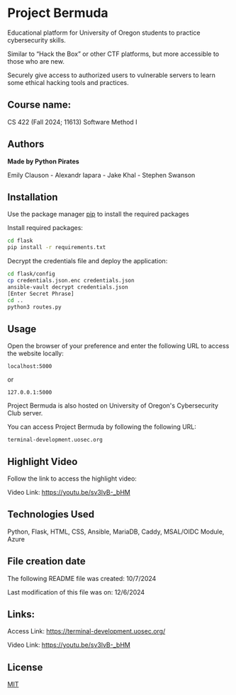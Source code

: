 # Project Bermuda

Educational platform for University of Oregon students to practice cybersecurity skills.

Similar to “Hack the Box” or other CTF platforms, but more accessible to those who are new.

Securely give access to authorized users to vulnerable servers to learn some ethical hacking tools and practices.

## Course name:
CS 422 (Fall 2024; 11613) Software Method I

## Authors 
**Made by Python Pirates**

Emily Clauson - Alexandr Iapara - Jake Khal - Stephen Swanson


## Installation

Use the package manager [pip](https://pip.pypa.io/en/stable/) to install the required packages

Install required packages:
```bash
cd flask
pip install -r requirements.txt
```
Decrypt the credentials file and deploy the application:
```bash
cd flask/config
cp credentials.json.enc credentials.json
ansible-vault decrypt credentials.json
[Enter Secret Phrase]
cd ..
python3 routes.py
```
## Usage
Open the browser of your preference and enter the following URL to access the website locally:
```
localhost:5000
```
or
```
127.0.0.1:5000
```

Project Bermuda is also hosted on University of Oregon's Cybersecurity Club server.

You can access Project Bermuda by following the following URL:
```
terminal-development.uosec.org
```

## Highlight Video
Follow the link to access the highlight video:

Video Link: https://youtu.be/sv3lvB-_bHM

## Technologies Used
Python, Flask, HTML, CSS, Ansible, MariaDB, Caddy, MSAL/OIDC Module, Azure

## File creation date
The following README file was created: 10/7/2024

Last modification of this file was on: 12/6/2024

## Links:
Access Link: https://terminal-development.uosec.org/

Video Link: https://youtu.be/sv3lvB-_bHM

## License
[MIT](https://choosealicense.com/licenses/mit/)
